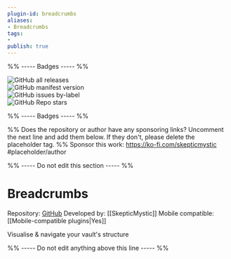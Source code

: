 ```yaml
---
plugin-id: breadcrumbs
aliases:
- Breadcrumbs
tags: 
- 
publish: true
---
```


%% ----- Badges ----- %%

![GitHub all releases](https://img.shields.io/github/downloads/SkepticMystic/breadcrumbs/total?color=573E7A&logo=github&style=for-the-badge)   
![GitHub manifest version](https://img.shields.io/github/manifest-json/v/SkepticMystic/breadcrumbs?color=573E7A&logo=github&style=for-the-badge)   
![GitHub issues by-label](https://img.shields.io/github/issues/SkepticMystic/breadcrumbs/help%20wanted?color=573E7A&logo=github&style=for-the-badge)   
![GitHub Repo stars](https://img.shields.io/github/stars/SkepticMystic/breadcrumbs?color=573E7A&logo=github&style=for-the-badge)

%% ----- Badges ----- %%

%% Does the repository or author have any sponsoring links? Uncomment the next line and add them below. If they don't, please delete the placeholder tag. %%
Sponsor this work: https://ko-fi.com/skepticmystic #placeholder/author

%% ----- Do not edit this section ----- %%

# Breadcrumbs

Repository: [GitHub](https://github.com/SkepticMystic/breadcrumbs)
Developed by: [[SkepticMystic]]
Mobile compatible: [[Mobile-compatible plugins|Yes]]

Visualise & navigate your vault's structure

%% ----- Do not edit anything above this line ----- %% 
